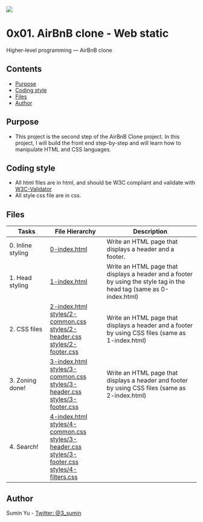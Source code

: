 <img src="https://www.holbertonschool.com/holberton-logo-twitter-card.png">

#  0x01. AirBnB clone - Web static
Higher-level programming ― AirBnB clone

## Contents
* [Purpose](https://github.com/sumin3/AirBnB_clone/tree/master/web_static#Purpose)
* [Coding style](https://github.com/sumin3/AirBnB_clone/tree/master/web_static#Coding-style)
* [Files](https://github.com/sumin3/AirBnB_clone/tree/master/web_static#Files)
* [Author](https://github.com/sumin3/AirBnB_clone/tree/master/web_static#author)

## Purpose
- This project is the second step of the AirBnB Clone project. In this project, I will build the front end step-by-step and will learn how to manipulate HTML and CSS languages.

## Coding style
- All html files are in html, and should be W3C compliant and validate with [W3C-Validator](https://github.com/holbertonschool/W3C-Validator)
- All style css file are in css.

## Files
|    Tasks  <img width=200/> | File Hierarchy <img width=200/> |   Description <img width=500/> |
|------------|-----------------|-------------
| 0. Inline styling | [0-index.html](0-index.html) | Write an HTML page that displays a header and a footer.
| 1. Head styling | [1-index.html](1-index.html) | Write an HTML page that displays a header and a footer by using the style tag in the head tag (same as 0-index.html)
| 2. CSS files | [2-index.html](2-index.html) <br />[styles/2-common.css](styles/2-common.css)<br /> [styles/2-header.css](styles/2-header.css)<br />[styles/2-footer.css](styles/2-footer.css)| Write an HTML page that displays a header and a footer by using CSS files (same as 1-index.html)
| 3. Zoning done! | [3-index.html](3-index.html) <br />[styles/3-common.css](styles/3-common.css)<br /> [styles/3-header.css](styles/3-header.css) <br />[styles/3-footer.css](styles/3-footer.css) | Write an HTML page that displays a header and footer by using CSS files (same as 2-index.html)
| 4. Search! | [4-index.html](4-index.html) <br />[styles/4-common.css](styles/4-common.css) <br />[styles/3-header.css](styles/3-header.css)<br />[styles/3-footer.css](styles/3-footer.css) <br />[styles/4-filters.css](styles/4-filters.css)

## Author
Sumin Yu - [Twitter: @3_sumin](https://twitter.com/3_sumin)